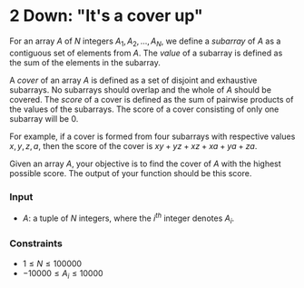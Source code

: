 # 2 Down: "It's a cover up"

For an array $A$ of $N$ integers $A_1, A_2, ..., A_N$, we define a *subarray* of $A$ as a contiguous set of elements from $A$. The *value* of a subarray is defined as the sum of the elements in the subarray.

A *cover* of an array $A$ is defined as a set of disjoint and exhaustive subarrays. No subarrays should overlap and the whole of $A$ should be covered. The *score* of a cover is defined as the sum of pairwise products of the values of the subarrays. The score of a cover consisting of only one subarray will be $0$.

For example, if a cover is formed from four subarrays with respective values $x, y, z, a$, then the score of the cover is $xy + yz + xz + xa + ya + za$.

Given an array $A$, your objective is to find the cover of $A$ with the highest possible score. The output of your function should be this score.

### Input

- $A$: a tuple of $N$ integers, where the $i^{th}$ integer denotes $A_i$.

### Constraints

- $1 \leq N \leq 100000$
- $-10000 \leq A_i \leq 10000$
